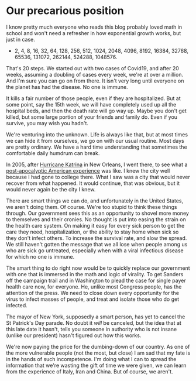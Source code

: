 # Our precarious position
I know pretty much everyone who reads this blog probably loved math in school and won't need a refresher in how exponential growth works, but just in case.
* 2, 4, 8, 16, 32, 64, 128, 256, 512, 1024, 2048, 4096, 8192, 16384, 32768, 65536, 131072, 262144, 524288, 1048576.

That's 20 steps. We started out with two cases of Covid19, and after 20 weeks, assuming a doubling of cases every week, we're at over a million. And I'm sure you can go on from there. It isn't very long until everyone on the planet has had the disease. No one is immune.

It kills a fair number of those people, even if they are hospitalized. But at some point, say the 15th week, we will have completely used up all the hospital beds, and then the death rate will go way up. Maybe you don't get killed, but some large portion of your friends and family do. Even if you survive, you may wish you hadn't.

We're venturing into the unknown. Life is always like that, but at most times we can hide it from ourselves, we go on with our usual routine. Most days are pretty ordinary. We have a hard time understanding that sometimes the comfortable daily humdrum can break. 

In 2005, after <a href="https://en.wikipedia.org/wiki/Hurricane_Katrina">Hurricane Katrina</a> in New Orleans, I went there, to see what a <a href="http://scripting.com/2005/12/14.html#newOrleansCoffeeNotes">post-apocalyptic American experience</a> was like. I knew the city well because I had gone to college there. What I saw was a city that would never recover from what happened. It would continue, that was obvious, but it would never again be the city I knew. 

There are smart things we can do, and unfortunately in the United States, we aren't doing them. Of course. We're too stupid to think these things through. Our government sees this as an opportunity to shovel more money to themselves and their cronies. No thought is put into easing the strain on the health care system. On making it easy for every sick person to get the care they need, hospitalization, or the ability to stay home when sick so they don't infect others. To increase the survival rate, and slow the spread. We still haven't gotten the message that we all lose when people among us who are sick go untreated, especially when with a viral infectious disease for which no one is immune. 

The smart thing to do right now would be to quickly replace our government with one that is immersed in the math and logic of virality. To get Sanders off the campaign trail and in Washington to plead the case for single payer health care now, for everyone. He, unlike most Congress people, has the attention of the press. We need to close down every opportunity for the virus to infect masses of people, and treat and isolate those who do get infected. 

The mayor of New York, supposedly a smart person, has yet to cancel the St Patrick's Day parade. No doubt it <i>will</i> be canceled, but the idea that at this late date it hasn't, tells you someone in authority who is not insane (unlike our president) hasn't figured out how this works. 

We're now paying the price for the dumbing-down of our country. As one of the more vulnerable people (not the most, but close) I am sad that my fate is in the hands of such incompetence. I'm doing what I can to spread the information that we're wasting the gift of time we were given, we can learn from the experience of Italy, Iran and China. But of course, we aren't. 

